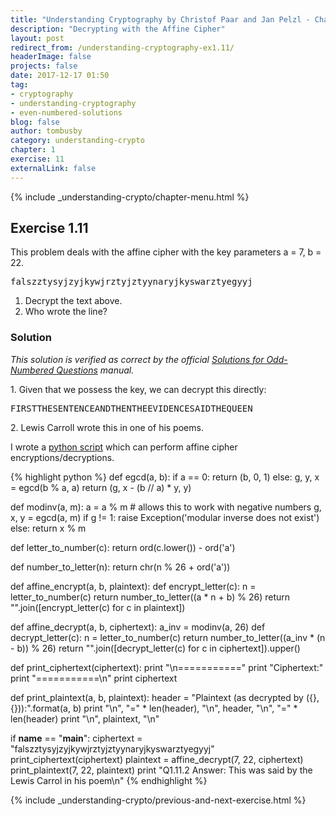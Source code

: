 ```yaml
---
title: "Understanding Cryptography by Christof Paar and Jan Pelzl - Chapter 1 Solutions - Ex1.11"
description: "Decrypting with the Affine Cipher"
layout: post
redirect_from: /understanding-cryptography-ex1.11/
headerImage: false
projects: false
date: 2017-12-17 01:50
tag:
- cryptography
- understanding-cryptography
- even-numbered-solutions
blog: false
author: tombusby
category: understanding-crypto
chapter: 1
exercise: 11
externalLink: false
---
```


{% include _understanding-crypto/chapter-menu.html %}

## Exercise 1.11

This problem deals with the affine cipher with the key parameters a = 7, b = 22.

<pre class="pre-wrap-enabled">
falszztysyjzyjkywjrztyjztyynaryjkyswarztyegyyj
</pre>

1. Decrypt the text above.
2. Who wrote the line?

### Solution

*This solution is verified as correct by the official [Solutions for Odd-Numbered Questions](http://wiki.crypto.rub.de/Buch/en/download/Understanding_Cryptography_Odd_Solutions.pdf) manual.*

1\. Given that we possess the key, we can decrypt this directly:

<pre class="pre-wrap-enabled">
FIRSTTHESENTENCEANDTHENTHEEVIDENCESAIDTHEQUEEN
</pre>

2\. Lewis Carroll wrote this in one of his poems.


I wrote a [python script](https://github.com/tombusby/understanding-cryptography-exercises/blob/master/Chapter-01/ex1.11.py) which can perform affine cipher encryptions/decryptions.

{% highlight python %}
def egcd(a, b):
    if a == 0:
        return (b, 0, 1)
    else:
        g, y, x = egcd(b % a, a)
        return (g, x - (b // a) * y, y)

def modinv(a, m):
    a = a % m # allows this to work with negative numbers
    g, x, y = egcd(a, m)
    if g != 1:
        raise Exception('modular inverse does not exist')
    else:
        return x % m

def letter_to_number(c):
    return ord(c.lower()) - ord('a')

def number_to_letter(n):
    return chr(n % 26 + ord('a'))

def affine_encrypt(a, b, plaintext):
    def encrypt_letter(c):
        n = letter_to_number(c)
        return number_to_letter((a * n + b) % 26)
    return "".join([encrypt_letter(c) for c in plaintext])

def affine_decrypt(a, b, ciphertext):
    a_inv = modinv(a, 26)
    def decrypt_letter(c):
        n = letter_to_number(c)
        return number_to_letter((a_inv * (n - b)) % 26)
    return "".join([decrypt_letter(c) for c in ciphertext]).upper()

def print_ciphertext(ciphertext):
    print "\n==========="
    print "Ciphertext:"
    print "===========\n"
    print ciphertext

def print_plaintext(a, b, plaintext):
    header = "Plaintext (as decrypted by ({}, {})):".format(a, b)
    print "\n", "=" * len(header), "\n", header, "\n", "=" * len(header)
    print "\n", plaintext, "\n"

if __name__ == "__main__":
    ciphertext = "falszztysyjzyjkywjrztyjztyynaryjkyswarztyegyyj"
    print_ciphertext(ciphertext)
    plaintext = affine_decrypt(7, 22, ciphertext)
    print_plaintext(7, 22, plaintext)
    print "Q1.11.2 Answer: This was said by the Lewis Carrol in his poem\n"
{% endhighlight %}

{% include _understanding-crypto/previous-and-next-exercise.html %}
